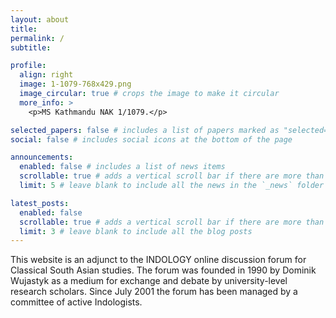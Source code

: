 ```yaml
---
layout: about
title: 
permalink: /
subtitle: 

profile:
  align: right
  image: 1-1079-768x429.png
  image_circular: true # crops the image to make it circular
  more_info: >
    <p>MS Kathmandu NAK 1/1079.</p>

selected_papers: false # includes a list of papers marked as "selected={true}"
social: false # includes social icons at the bottom of the page

announcements:
  enabled: false # includes a list of news items
  scrollable: true # adds a vertical scroll bar if there are more than 3 news items
  limit: 5 # leave blank to include all the news in the `_news` folder

latest_posts:
  enabled: false
  scrollable: true # adds a vertical scroll bar if there are more than 3 new posts items
  limit: 3 # leave blank to include all the blog posts
---
```


This website is an adjunct to the INDOLOGY online discussion forum for  Classical South Asian studies.  The forum was founded in 1990 by Dominik Wujastyk as a medium for exchange and debate by university-level  research scholars. Since July 2001 the forum has been managed by a  committee of active Indologists. 
